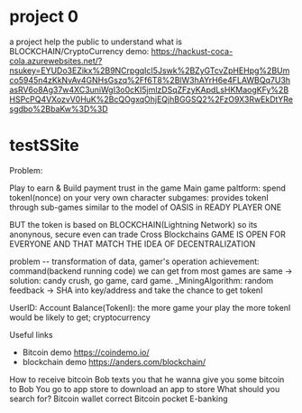 # project 0 
a project help the public to understand what is BLOCKCHAIN/CryptoCurrency
demo: https://hackust-coca-cola.azurewebsites.net/?nsukey=EYUDo3EZikx%2B9NCrpgqIcI5Jswk%2BZyGTcvZpHEHpg%2BUmco5945n4zKkNvAv4GNHsGszq%2Ff6T8%2BlW3hAYrH6e4FLAWBQq7U3hasRV6o8Ag37w4XC3uniWgI3o0cKI5jmlzDSqZFzyKApdLsHKMaogKFy%2BHSPcPQ4VXozvV0HuK%2BcQOgxqOhjEQjhBGGSQ2%2FzO9X3RwEkDtYResgdbo%2BbaKw%3D%3D


# testSSite

Problem: 


Play to earn & Build payment trust in the game
Main game paltform: spend tokenI(nonce) on your very own character
subgames: provides tokenI through sub-games
similar to the model of OASIS in READY PLAYER ONE 

BUT the token is based on BLOCKCHAIN(Lightning Network)
so its anonynous, secure even can trade Cross Blockchains
GAME IS OPEN FOR EVERYONE AND THAT MATCH THE IDEA OF DECENTRALIZATION


problem -- transformation of data, gamer's operation achievement:
command(backend running code) we can get from most games are same
→ solution: candy crush, go game, card game. 
_MiningAlgorithm: random feedback → SHA into key/address and take the chance to get tokenI

UserID:
Account Balance(TokenI): 
the more game your play the more tokenI would be likely to get;
cryptocurrency 


Useful links
- Bitcoin demo  https://coindemo.io/
- blockchain demo https://anders.com/blockchain/



How to receive bitcoin
Bob texts you that he wanna give you some bitcoin to Bob
You go to app store to download an app to store
What should you search for?
Bitcoin wallet
correct
Bitcoin pocket
E-banking
